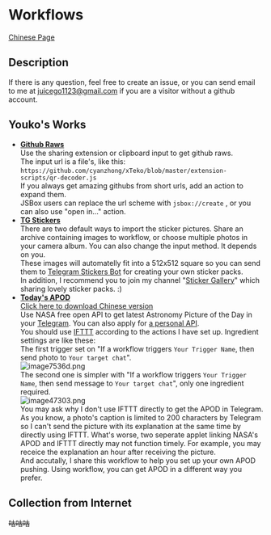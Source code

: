 # Workflows
[Chinese Page](https://onepic.win/images/2018/04/19/imagee8f6e.png)
## Description
If there is any question, feel free to create an issue, or you can send email to me at juicego1123@gmail.com if you are a visitor without a github account.
## Youko's Works
* [**Github Raws**](https://workflow.is/workflows/12a17a3c23f34ee89b67ffaa79f46e4c)  
Use the sharing extension or clipboard input to get github raws.  
The input url is a file's, like this: `https://github.com/cyanzhong/xTeko/blob/master/extension-scripts/qr-decoder.js`  
If you always get amazing githubs from short urls, add an action to expand them.  
JSBox users can replace the url scheme with `jsbox://create` , or you can also use "open in…" action.  
* [**TG Stickers**](https://workflow.is/workflows/450b4db38872403780dd3c580fb7cda4)  
There are two default ways to import the sticker pictures. Share an archive containing images to workflow, or choose multiple photos in your camera album. You can also change the input method. It depends on you.  
These images will automatelly fit into a 512x512 square so you can send them to [Telegram Stickers Bot](https://t.me/Stickers) for creating your own sticker packs.  
In addition, I recommend you to join my channel "[Sticker Gallery](https://t.me/StickerKolle)" which sharing lovely sticker packs. :)  
* [**Today's APOD**](https://workflow.is/workflows/ba546039db7a4ca98d2ee2f64cbfcd65)  
[Click here to download Chinese version](https://workflow.is/workflows/5b2f8b23a5b14bca85c64c144417f980)  
Use NASA free open API to get latest Astronomy Picture of the Day in your [Telegram](https://telegram.org/). You can also apply for [a personal API](https://api.nasa.gov/index.html).  
You should use [IFTTT](https://ifttt.com/) according to the actions I have set up. Ingredient settings are like these:  
The first trigger set on "If a workflow triggers `Your Trigger Name`, then send photo to `Your target chat`".  
![image7536d.png](https://onepic.win/images/2018/04/19/image7536d.png)  
The second one is simpler with "If a workflow triggers `Your Trigger Name`, then send message to `Your target chat`", only one ingredient required.  
![image47303.png](https://onepic.win/images/2018/04/19/image47303.png)  
You may ask why I don't use IFTTT directly to get the APOD in Telegram. As you know, a photo's caption is limited to 200 characters by Telegram so I can't send the picture with its explanation at the same time by directly using IFTTT. What's worse, two seperate applet linking NASA's APOD and IFTTT directly may not function timely. For example, you may receice the explanation an hour after receiving the picture.  
And accutally, I share this workflow to help you set up your own APOD pushing. Using workflow, you can get APOD in a different way you prefer.
## Collection from Internet
~~咕咕咕~~
